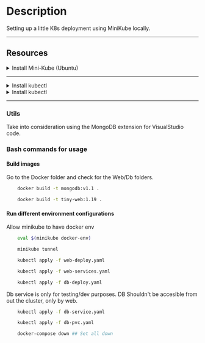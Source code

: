 # Description
Setting up a little K8s deployment using MiniKube locally.

------------------------------------

## Resources

<details>
<summary> Install Mini-Kube (Ubuntu)</summary>

```bash
https://minikube.sigs.k8s.io/docs/start/?arch=%2Flinux%2Fx86-64%2Fstable%2Fbinary+download

- curl -LO https://storage.googleapis.com/minikube/releases/latest/minikube-linux-amd64
- sudo install minikube-linux-amd64 /usr/local/bin/minikube && rm minikube-linux-amd64
```
</details>

---------------------------------------
<details>
<summary> Install kubectl</summary>

```bash
https://kubernetes.io/docs/tasks/tools/install-kubectl-linux/

- curl -LO "https://dl.k8s.io/release/$(curl -L -s https://dl.k8s.io/release/stable.txt)/bin/linux/amd64/kubectl"
- curl -LO "https://dl.k8s.io/release/$(curl -L -s https://dl.k8s.io/release/stable.txt)/bin/linux/amd64/kubectl.sha256"
- echo "$(cat kubectl.sha256)  kubectl" | sha256sum --check
```
</details>


<details>
<summary> Install kubectl</summary>

```bash
https://kind.sigs.k8s.io/docs/user/quick-start/

- [ $(uname -m) = x86_64 ] && curl -Lo ./kind https://kind.sigs.k8s.io/dl/v0.24.0/kind-linux-amd64
- chmod +x ./kind
- sudo mv ./kind /usr/local/bin/kind
```
</details>





------------------------------------

### Utils
Take into consideration using the MongoDB extension for VisualStudio code.

### Bash commands for usage



#### Build images

Go to the Docker folder and check for the Web/Db folders.

```bash
    docker build -t mongodb:v1.1 .
```

```bash
    docker build -t tiny-web:1.19 .
```

#### Run different environment configurations

Allow minikube to have docker env
```bash
    eval $(minikube docker-env)
```

```bash
    minikube tunnel
```



```bash
    kubectl apply -f web-deploy.yaml
```
```bash
    kubectl apply -f web-services.yaml
```
```bash
    kubectl apply -f db-deploy.yaml
```

Db service is only for testing/dev purposes. DB Shouldn't be accesible from out the cluster, only by web.

```bash
    kubectl apply -f db-service.yaml
```
```bash
    kubectl apply -f db-pvc.yaml
```


```bash
    docker-compose down ## Set all down
```